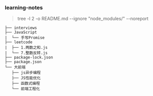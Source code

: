 <!--
 * @Date: 2021-07-17 15:41:04
 * @LastEditors: chuhongguang
-->
### learning-notes

> tree -l 2 -o README.md --ignore "node_modules/" --noreport

```
├── interviews
├── JavaScript
|  └── 手写Promise
├── leetcode
|  ├── 1.两数之和.js
|  └── 7.整数反转.js
├── package-lock.json
├── package.json
└── 大前端
   ├── js异步编程
   ├── JS性能优化
   ├── 函数式编程
   └── 前端工程化
```